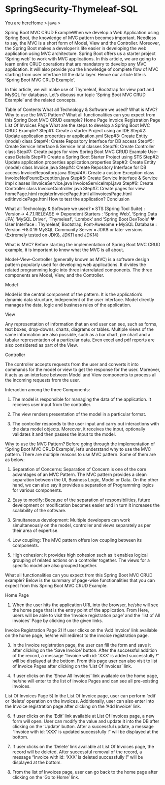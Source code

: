 # SpringSecurity-Thymeleaf-SQL

You are hereHome > java >


Spring Boot MVC CRUD ExampleWhen we develop a Web Application using Spring Boot, the knowledge of MVC pattern becomes important. Needless to say, the MVC is a short form of Model, View and the Controller. Moreover, the Spring Boot makes a developer’s life easier in developing the web application using MVC architecture. Spring Boot offers us a starter project ‘Spring web’ to work with MVC applications. In this article, we are going to learn entire CRUD operations that are mandatory to develop any MVC application. It will also provide you the knowledge of complete flow of MVC starting from user interface till the data layer. Hence our article title is ‘Spring Boot MVC CRUD Example’.

In this article, we will make use of Thymeleaf, Bootstrap for view part and MySQL for database. Let’s discuss our topic ‘Spring Boot MVC CRUD Example’ and the related concepts.


Table of Contents
What all Technology & Software we used?
What is MVC?
Why to use the MVC Pattern?
What all functionalities can you expect from this Spring Boot MVC CRUD example?
Home Page
Invoice Registration Page
List Of Invoices Page
What are the steps to develop a Spring Boot MVC CRUD Example?
Step#1: Create a starter Project using an IDE
Step#2: Update application.properties or application.yml
Step#3: Create Entity (model) class
Step#4: Create Repository Interface for DB access
Step#5: Create Service Interface & Service Impl classes
Step#6: Create Controller class
Step#7: Create pages for view
Spring Boot MVC CRUD Example
Use-case Details
Step#1: Create a Spring Boot Starter Project using STS
Step#2: Update application.properties
application.properties
Step#3: Create Entity (model) class
Invoice.java
Step#4: Create Repository Interface for DB access
InvoiceRepository.java
Step#4A: Create a custom Exception class
InvoiceNotFoundException.java
Step#5: Create Service Interface & Service Impl classes
IInvoiceService.java
InvoiceServiceImpl.java
Step#6: Create Controller class
InvoiceController.java
Step#7: Create pages for view
homePage.html
registerInvoicePage.html
allInvoicesPage.html
editInvoicePage.html
How to test the application?
Conclusion


What all Technology & Software we used?
♦ STS (Spring Tool Suite) : Version-> 4.7.1.RELEASE
⇒ Dependent Starters : ‘Spring Web’, ‘Spring Data JPA’, ‘MySQL Driver’, ‘Thymeleaf’, ‘Lombok’ and ‘Spring Boot DevTools’
♥ User Interface : Thymeleaf, Bootstrap, Font-Awesome
♦ MySQL Database : Version ->8.0.19 MySQL Community Server
♦ JDK8 or later versions (Extremely tested on JDK8, JDK11 and JDK14)

What is MVC?
Before starting the implementation of Spring Boot MVC CRUD example, it is important to know what the MVC is all about.

Model–View–Controller (generally known as MVC) is a software design pattern popularly used for developing web applications. It divides the related programming logic into three interrelated components. The three components are Model, View, and the Controller.

Model

Model is the central component of the pattern. It is the application’s dynamic data structure, independent of the user interface. Model directly manages the data, logic and business rules of the application.

View

Any representation of information that an end user can see, such as forms, text boxes, drop-downs, charts, diagrams or tables. Multiple views of the same information are also possible, such as a bar chart, pie chart and a tabular representation of a particular data. Even excel and pdf reports are also considered as part of the View.

Controller

The controller accepts requests from the user and converts it into commands for the model or view to get the response for the user. Moreover, it acts as an interface between Model and View components to process all the incoming requests from the user.

Interaction among the three Components:

1) The model is responsible for managing the data of the application. It receives user input from the controller.

2) The view renders presentation of the model in a particular format.

3) The controller responds to the user input and carry out interactions with the data model objects. Moreover, it receives the input, optionally validates it and then passes the input to the model.

Why to use the MVC Pattern?
Before going through the implementation of ‘Spring Boot MVC CRUD Example’, let’s understand why to use the MVC pattern. There are multiple reasons to use MVC pattern. Some of them are as below:

1) Separation of Concerns: Separation of Concern is one of the core advantages of an MVC Pattern. The MVC pattern provides a clean separation between the UI, Business Logic, Model or Data. On the other hand, we can also say it provides a separation of Programming logics for various components.

2) Easy to modify: Because of the separation of responsibilities, future development or modification becomes easier and in turn it increases the scalability of the software.

3) Simultaneous development: Multiple developers can work simultaneously on the model, controller and views separately as per their area of expertise.

4) Low coupling: The MVC pattern offers low coupling between its components.

5) High cohesion: It provides high cohesion such as it enables logical grouping of related actions on a controller together. The views for a specific model are also grouped together.

What all functionalities can you expect from this Spring Boot MVC CRUD example?
Below is the summary of page-wise functionalities that you can expect from this Spring Boot MVC CRUD Example.

Home Page
1) When the user hits the application URL into the browser, he/she will see the home page that is the entry point of the application. From Here, users will be able to visit the ‘Invoice registration page’ and the ‘list of All invoices’ Page by clicking on the given links.

Invoice Registration Page
2) If user clicks on the ‘Add Invoice’ link available on the home page, he/she will redirect to the invoice registration page.

3) In the Invoice registration page, the user can fill the form and save it after clicking on the ‘Save Invoice’ button. After the successful addition of the record, a message “Invoice with id: ‘XXX’ is added successfully !” will be displayed at the bottom. From this page user can also visit to list of Invoice Pages after clicking on the ‘List Of Invoices’ link.

4) If user clicks on the ‘Show All Invoices’ link available on the home page, he/she will enter to the list of invoice Pages and can see all pre-existing invoices.

List Of Invoices Page
5) In the List Of Invoice page, user can perform ‘edit’ or ‘delete’ operation on the invoices. Additionally, user can also enter into the Invoice registration page after clicking on the ‘Add Invoice’ link.

6) If user clicks on the ‘Edit’ link available at List Of Invoices page, a new form will open. User can modify the value and update it into the DB after clicking on the ‘Update’ button. After a successful update, a message “Invoice with id: ‘XXX’ is updated successfully !” will be displayed at the bottom.

7) If user clicks on the ‘Delete’ link available at List Of Invoices page, the record will be deleted. After successful removal of the record, a message “Invoice with id: ‘XXX’ is deleted successfully !” will be displayed at the bottom.

8) From the list of Invoices page, user can go back to the home page after clicking on the ‘Go to Home’ link.
